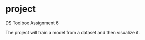 # project
DS Toolbox Assignment 6

The project will train a model from a dataset and then visualize it.

